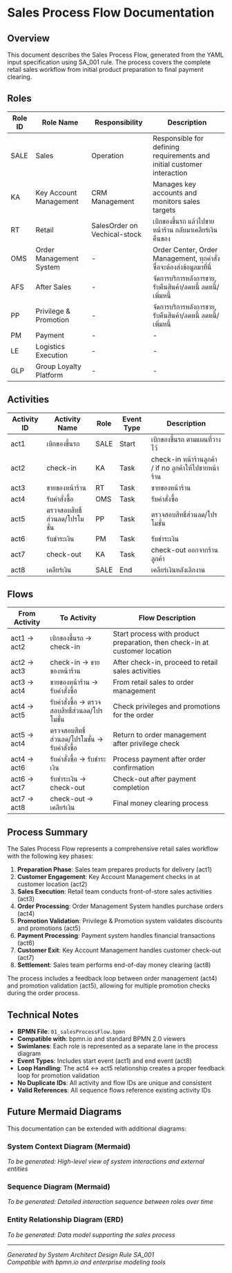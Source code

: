 # Sales Process Flow Documentation

## Overview
This document describes the Sales Process Flow, generated from the YAML input specification using SA_001 rule. The process covers the complete retail sales workflow from initial product preparation to final payment clearing.

## Roles

| Role ID | Role Name | Responsibility | Description |
|---------|-----------|----------------|-------------|
| SALE | Sales | Operation | Responsible for defining requirements and initial customer interaction |
| KA | Key Account Management | CRM Management | Manages key accounts and monitors sales targets |
| RT | Retail | SalesOrder on Vechical-stock | เบิกของขึ้นรถ แล้วไปขายหน้าร้าน กลับมาเคลียร์เงิน คืนของ |
| OMS | Order Management System | - | Order Center, Order Management, ทุกคำสั่งซื่อจะต้องส่งข้อมูลมาที่นี่ |
| AFS | After Sales | - | จัดการบริการหลังการขาย, รับคืนสินค้า/ลดหนี้ ลดหนี้/เพิ่มหนี้ |
| PP | Privilege & Promotion | - | จัดการบริการหลังการขาย, รับคืนสินค้า/ลดหนี้ ลดหนี้/เพิ่มหนี้ |
| PM | Payment | - | - |
| LE | Logistics Execution | - | - |
| GLP | Group Loyalty Platform | - | - |

## Activities

| Activity ID | Activity Name | Role | Event Type | Description |
|-------------|---------------|------|------------|-------------|
| act1 | เบิกของขึ้นรถ | SALE | Start | เบิกของขึ้นรถ ตามแผนที่วางไว้ |
| act2 | check-in | KA | Task | check-in หน้าร้านลูกค้า / if no ลูกค้าให้ไปขายหน้าร้าน |
| act3 | ขายของหน้าร้าน | RT | Task | ขายของหน้าร้าน |
| act4 | รับคำสั่งซื้อ | OMS | Task | รับคำสั่งซื้อ |
| act5 | ตรวจสอบสิทธิ์ส่วนลด/โปรโมชั่น | PP | Task | ตรวจสอบสิทธิ์ส่วนลด/โปรโมชั่น |
| act6 | รับชำระเงิน | PM | Task | รับชำระเงิน |
| act7 | check-out | KA | Task | check-out ออกจากร้านลูกค้า |
| act8 | เคลียร์เงิน | SALE | End | เคลียร์เงินหลังเลิกงาน |

## Flows

| From Activity | To Activity | Flow Description |
|---------------|-------------|------------------|
| act1 → act2 | เบิกของขึ้นรถ → check-in | Start process with product preparation, then check-in at customer location |
| act2 → act3 | check-in → ขายของหน้าร้าน | After check-in, proceed to retail sales activities |
| act3 → act4 | ขายของหน้าร้าน → รับคำสั่งซื้อ | From retail sales to order management |
| act4 → act5 | รับคำสั่งซื้อ → ตรวจสอบสิทธิ์ส่วนลด/โปรโมชั่น | Check privileges and promotions for the order |
| act5 → act4 | ตรวจสอบสิทธิ์ส่วนลด/โปรโมชั่น → รับคำสั่งซื้อ | Return to order management after privilege check |
| act4 → act6 | รับคำสั่งซื้อ → รับชำระเงิน | Process payment after order confirmation |
| act6 → act7 | รับชำระเงิน → check-out | Check-out after payment completion |
| act7 → act8 | check-out → เคลียร์เงิน | Final money clearing process |

## Process Summary

The Sales Process Flow represents a comprehensive retail sales workflow with the following key phases:

1. **Preparation Phase**: Sales team prepares products for delivery (act1)
2. **Customer Engagement**: Key Account Management checks in at customer location (act2)
3. **Sales Execution**: Retail team conducts front-of-store sales activities (act3)
4. **Order Processing**: Order Management System handles purchase orders (act4)
5. **Promotion Validation**: Privilege & Promotion system validates discounts and promotions (act5)
6. **Payment Processing**: Payment system handles financial transactions (act6)
7. **Customer Exit**: Key Account Management handles customer check-out (act7)
8. **Settlement**: Sales team performs end-of-day money clearing (act8)

The process includes a feedback loop between order management (act4) and promotion validation (act5), allowing for multiple promotion checks during the order process.

## Technical Notes

- **BPMN File**: `01_salesProcessFlow.bpmn`
- **Compatible with**: bpmn.io and standard BPMN 2.0 viewers
- **Swimlanes**: Each role is represented as a separate lane in the process diagram
- **Event Types**: Includes start event (act1) and end event (act8)
- **Loop Handling**: The act4 ↔ act5 relationship creates a proper feedback loop for promotion validation
- **No Duplicate IDs**: All activity and flow IDs are unique and consistent
- **Valid References**: All sequence flows reference existing activity IDs

## Future Mermaid Diagrams

This documentation can be extended with additional diagrams:

### System Context Diagram (Mermaid)
*To be generated: High-level view of system interactions and external entities*

### Sequence Diagram (Mermaid)
*To be generated: Detailed interaction sequence between roles over time*

### Entity Relationship Diagram (ERD)
*To be generated: Data model supporting the sales process*

---

*Generated by System Architect Design Rule SA_001*  
*Compatible with bpmn.io and enterprise modeling tools*
